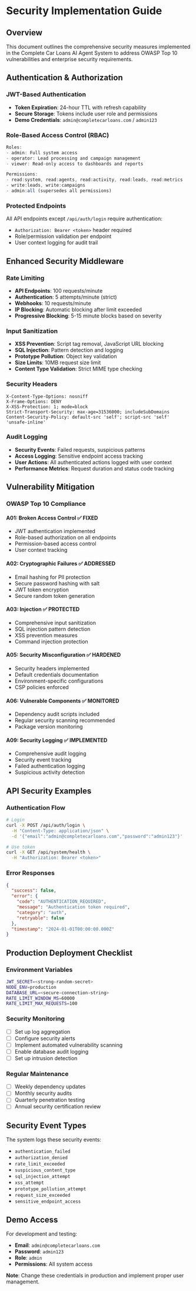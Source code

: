 # Security Implementation Guide

## Overview

This document outlines the comprehensive security measures implemented in the
Complete Car Loans AI Agent System to address OWASP Top 10 vulnerabilities and
enterprise security requirements.

## Authentication & Authorization

### JWT-Based Authentication

- **Token Expiration**: 24-hour TTL with refresh capability
- **Secure Storage**: Tokens include user role and permissions
- **Demo Credentials**: `admin@completecarloans.com` / `admin123`

### Role-Based Access Control (RBAC)

```typescript
Roles:
- admin: Full system access
- operator: Lead processing and campaign management
- viewer: Read-only access to dashboards and reports

Permissions:
- read:system, read:agents, read:activity, read:leads, read:metrics
- write:leads, write:campaigns
- admin:all (supersedes all permissions)
```

### Protected Endpoints

All API endpoints except `/api/auth/login` require authentication:

- `Authorization: Bearer <token>` header required
- Role/permission validation per endpoint
- User context logging for audit trail

## Enhanced Security Middleware

### Rate Limiting

- **API Endpoints**: 100 requests/minute
- **Authentication**: 5 attempts/minute (strict)
- **Webhooks**: 10 requests/minute
- **IP Blocking**: Automatic blocking after limit exceeded
- **Progressive Blocking**: 5-15 minute blocks based on severity

### Input Sanitization

- **XSS Prevention**: Script tag removal, JavaScript URL blocking
- **SQL Injection**: Pattern detection and logging
- **Prototype Pollution**: Object key validation
- **Size Limits**: 10MB request size limit
- **Content Type Validation**: Strict MIME type checking

### Security Headers

```http
X-Content-Type-Options: nosniff
X-Frame-Options: DENY
X-XSS-Protection: 1; mode=block
Strict-Transport-Security: max-age=31536000; includeSubDomains
Content-Security-Policy: default-src 'self'; script-src 'self' 'unsafe-inline'
```

### Audit Logging

- **Security Events**: Failed requests, suspicious patterns
- **Access Logging**: Sensitive endpoint access tracking
- **User Actions**: All authenticated actions logged with user context
- **Performance Metrics**: Request duration and status code tracking

## Vulnerability Mitigation

### OWASP Top 10 Compliance

#### A01: Broken Access Control ✅ FIXED

- JWT authentication implemented
- Role-based authorization on all endpoints
- Permission-based access control
- User context tracking

#### A02: Cryptographic Failures ✅ ADDRESSED

- Email hashing for PII protection
- Secure password hashing with salt
- JWT token encryption
- Secure random token generation

#### A03: Injection ✅ PROTECTED

- Comprehensive input sanitization
- SQL injection pattern detection
- XSS prevention measures
- Command injection protection

#### A05: Security Misconfiguration ✅ HARDENED

- Security headers implemented
- Default credentials documentation
- Environment-specific configurations
- CSP policies enforced

#### A06: Vulnerable Components ✅ MONITORED

- Dependency audit scripts included
- Regular security scanning recommended
- Package version monitoring

#### A09: Security Logging ✅ IMPLEMENTED

- Comprehensive audit logging
- Security event tracking
- Failed authentication logging
- Suspicious activity detection

## API Security Examples

### Authentication Flow

```bash
# Login
curl -X POST /api/auth/login \
  -H "Content-Type: application/json" \
  -d '{"email":"admin@completecarloans.com","password":"admin123"}'

# Use token
curl -X GET /api/system/health \
  -H "Authorization: Bearer <token>"
```

### Error Responses

```json
{
  "success": false,
  "error": {
    "code": "AUTHENTICATION_REQUIRED",
    "message": "Authentication token required",
    "category": "auth",
    "retryable": false
  },
  "timestamp": "2024-01-01T00:00:00.000Z"
}
```

## Production Deployment Checklist

### Environment Variables

```bash
JWT_SECRET=<strong-random-secret>
NODE_ENV=production
DATABASE_URL=<secure-connection-string>
RATE_LIMIT_WINDOW_MS=60000
RATE_LIMIT_MAX_REQUESTS=100
```

### Security Monitoring

- [ ] Set up log aggregation
- [ ] Configure security alerts
- [ ] Implement automated vulnerability scanning
- [ ] Enable database audit logging
- [ ] Set up intrusion detection

### Regular Maintenance

- [ ] Weekly dependency updates
- [ ] Monthly security audits
- [ ] Quarterly penetration testing
- [ ] Annual security certification review

## Security Event Types

The system logs these security events:

- `authentication_failed`
- `authorization_denied`
- `rate_limit_exceeded`
- `suspicious_content_type`
- `sql_injection_attempt`
- `xss_attempt`
- `prototype_pollution_attempt`
- `request_size_exceeded`
- `sensitive_endpoint_access`

## Demo Access

For development and testing:

- **Email**: `admin@completecarloans.com`
- **Password**: `admin123`
- **Role**: `admin`
- **Permissions**: All system access

**Note**: Change these credentials in production and implement proper user
management.
